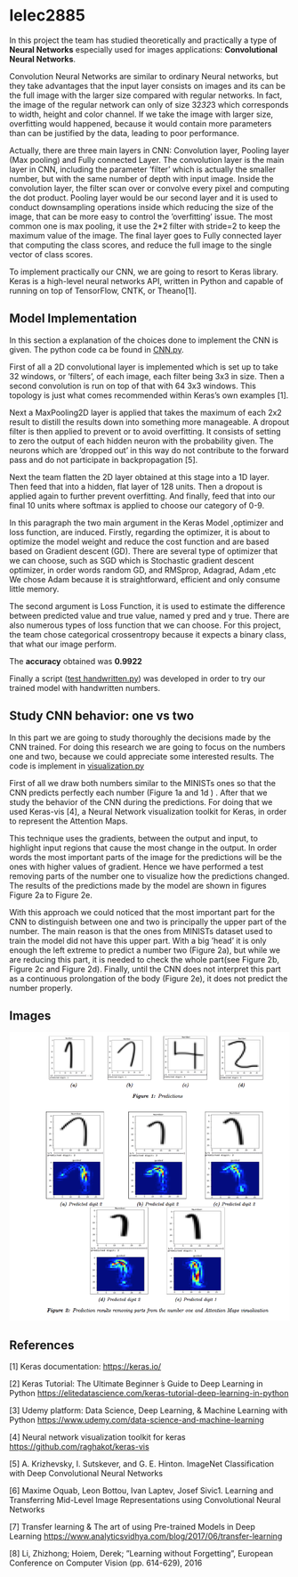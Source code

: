 # lelec2885

In this project the team has studied theoretically and practically a type of **Neural Networks** especially used for images applications: **Convolutional Neural Networks**.

Convolution Neural Networks are similar to ordinary Neural networks, but they take advantages that the input layer consists on images and its can be the full image with the larger size compared with regular networks. In fact, the image of the regular network can only of size 32*32*3 which corresponds to width, height and color channel. If we take the image with larger size, overfitting would happened, because it would contain more parameters than can be justified by the data, leading to poor performance.

Actually, there are three main layers in CNN: Convolution layer, Pooling layer (Max pooling) and Fully connected Layer. The convolution layer is the main layer in CNN, including the parameter ’filter’ which is actually the smaller number, but with the same number of depth with input image. Inside the convolution layer, the filter scan over or convolve every pixel and computing the dot product. Pooling layer would be our second layer and it is used to conduct downsampling operations inside which reducing the size of the image, that can be more easy to control the ’overfitting’ issue. The most common one is max pooling, it use the 2*2 filter with stride=2 to keep the maximum value of the image. The final layer goes to Fully connected layer that computing the class scores, and reduce the full image to the single vector of class scores.

To implement practically our CNN, we are going to resort to Keras library. Keras is a high-level neural networks API, written in Python and capable of running on top of TensorFlow, CNTK, or Theano[1].

## Model Implementation

In this section a explanation of the choices done to implement the CNN is given. The  python code ca be found in [CNN.py](code/CNN.py).

First of all a 2D convolutional layer is implemented which is set up to take 32 windows, or ’filters’, of each image, each filter being 3x3 in size. Then a second convolution is run on top of that with 64 3x3 windows. This topology is just what comes recommended within Keras’s own examples [1].

Next  a MaxPooling2D layer is applied that takes the maximum of each 2x2 result to distill the results down into something more manageable. A dropout filter is then applied to prevent or to avoid overfitting. It consists of setting to zero the output of each hidden neuron with the probability given. The neurons which are ’dropped out’ in this way do not contribute to the forward pass and do not participate in backpropagation [5].

Next the team flatten the 2D layer  obtained at this stage into a 1D layer. Then feed that into a hidden, flat layer of 128 units. Then a dropout is applied again to further prevent overfitting. And finally,  feed that into our final 10 units where softmax is applied to choose our category of 0-9.

In this paragraph the two main argument in the Keras Model ,optimizer and loss function, are induced. Firstly, regarding the optimizer, it is about to optimize the model weight and reduce the cost function and are based based on Gradient descent (GD). There are several type of optimizer that we can choose, such as SGD which is Stochastic gradient descent optimizer, in order words random GD, and RMSprop, Adagrad, Adam ,etc We chose Adam because it is straightforward, efficient and only consume little memory.

The second argument is Loss Function, it is used to estimate the difference between predicted value and true value, named y pred and y true. There are also numerous types of loss function that we can choose. For this project, the team chose categorical crossentropy because it expects a binary class, that what our image perform.

The **accuracy** obtained was **0.9922**

Finally a script ([test handwritten.py](code/test_handwritten.py)) was developed in order to try our trained model with handwritten numbers. 

## Study CNN behavior: one vs two

In this part we are going to study thoroughly the decisions made by the CNN trained. For doing this research we are going to focus on the numbers one and two, because we could appreciate some interested results. The code is implement in [visualization.py](code/visualization.py)

First of all we draw both numbers similar to the MINISTs ones so that the CNN predicts perfectly each number (Figure 1a and 1d ) .
After that we study the behavior of the CNN during the predictions. For doing that we used Keras-vis [4], a Neural Network visualization toolkit for Keras, in order to represent the Attention Maps.

This technique uses the gradients, between the output and input, to highlight input regions that cause the most change in the output. In order words the most important parts of the image for the predictions will be the ones with higher values of gradient. Hence we have performed a test removing parts of the number one to visualize how the predictions changed. The results of the predictions made by the model are shown in figures Figure 2a to Figure 2e.

With this approach we could noticed that the most important part for the CNN to distinguish between one and two is principally the upper part of the number. The main reason is that the ones from MINISTs dataset used to train the model did not have this upper part. With a big ’head’ it is only enough the left extreme to predict a number two (Figure 2a), but while we are reducing this part, it is needed to check the whole part(see Figure 2b, Figure 2c and Figure 2d). Finally, until the CNN does not interpret this part as a continuous prolongation of the body (Figure 2e), it does not predict the number properly.


## Images
![alt text](figures/numbers.png )

## References

[1] Keras documentation:
   https://keras.io/

[2] Keras Tutorial: The Ultimate Beginner ́s Guide to Deep Learning in Python
   https://elitedatascience.com/keras-tutorial-deep-learning-in-python

[3] Udemy platform: Data Science, Deep Learning, & Machine Learning with Python
   https://www.udemy.com/data-science-and-machine-learning

[4] Neural network visualization toolkit for keras
   https://github.com/raghakot/keras-vis

[5] A. Krizhevsky, I. Sutskever, and G. E. Hinton. ImageNet Classification with Deep Convolutional Neural Networks

[6] Maxime Oquab, Leon Bottou, Ivan Laptev, Josef Sivic1. Learning and Transferring Mid-Level Image Representations using Convolutional Neural Networks

[7] Transfer learning & The art of using Pre-trained Models in Deep Learning
   https://www.analyticsvidhya.com/blog/2017/06/transfer-learning

[8] Li, Zhizhong; Hoiem, Derek; ”Learning without Forgetting”, European Conference on Computer Vision (pp. 614-629), 2016